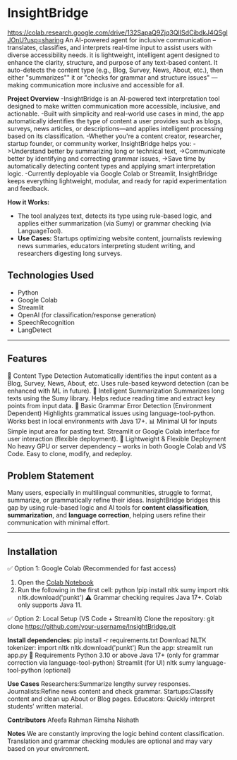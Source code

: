 # InsightBridge
https://colab.research.google.com/drive/132SapaQ9Zjq3QIISdCibdkJ4QSglJOnU?usp=sharing
An AI-powered agent for inclusive communication – translates, classifies, and interprets real-time input to assist users with diverse accessibility needs. it is  lightweight, intelligent agent designed to enhance the clarity, structure, and purpose of any text-based content. It auto-detects the content type (e.g., Blog, Survey, News, About, etc.), then either "summarizes"" it or "checks for grammar and structure issues" — making communication more inclusive and accessible for all.

**Project Overview**
-InsightBridge is an AI-powered text interpretation tool designed to make written communication more accessible, inclusive, and actionable. 
-Built with simplicity and real-world use cases in mind, the app automatically identifies the type of content a user provides such as blogs, surveys, news articles, or descriptions—and applies intelligent processing based on its classification.
-Whether you're a content creator, researcher, startup founder, or community worker, InsightBridge helps you:
->Understand better by summarizing long or technical text,
->Communicate better by identifying and correcting grammar issues,
->Save time by automatically detecting content types and applying smart interpretation logic.
-Currently deployable via Google Colab or Streamlit, InsightBridge keeps everything lightweight, modular, and ready for rapid experimentation and feedback.

**How it Works:**
* The tool analyzes text, detects its type using rule-based logic, and applies either summarization (via Sumy) or grammar checking (via LanguageTool).
* **Use Cases:** Startups optimizing website content, journalists reviewing news summaries, educators interpreting student writing, and researchers digesting long surveys.
  
##  Technologies Used
- Python 
- Google Colab
- Streamlit
- OpenAI (for classification/response generation) 
- SpeechRecognition 
- LangDetect

---
##  Features
🔎 Content Type Detection
Automatically identifies the input content as a Blog, Survey, News, About, etc.
Uses rule-based keyword detection (can be enhanced with ML in future).
🧠 Intelligent Summarization
Summarizes long texts using the Sumy library.
Helps reduce reading time and extract key points from input data.
📝 Basic Grammar Error Detection (Environment Dependent)
Highlights grammatical issues using language-tool-python.
Works best in local environments with Java 17+.
📊 Minimal UI for Inputs
Simple input area for pasting text.
Streamlit or Google Colab interface for user interaction (flexible deployment).
📁 Lightweight & Flexible Deployment
No heavy GPU or server dependency – works in both Google Colab and VS Code.
Easy to clone, modify, and redeploy.

## Problem Statement
Many users, especially in multilingual communities, struggle to format, summarize, or grammatically refine their ideas. InsightBridge bridges this gap by using rule-based logic and AI tools for **content classification**, **summarization**, and **language correction**, helping users refine their communication with minimal effort.
 
---
## Installation
✅ Option 1: Google Colab (Recommended for fast access)
1. Open the [Colab Notebook](#)  
2. Run the following in the first cell:
python
!pip install nltk sumy
import nltk
nltk.download('punkt')
⚠️ Grammar checking requires Java 17+. Colab only supports Java 11.

✅ Option 2: Local Setup (VS Code + Streamlit)
Clone the repository:
git clone https://github.com/your-username/InsightBridge.git

**Install dependencies:**
pip install -r requirements.txt
Download NLTK tokenizer:
import nltk
nltk.download('punkt')
Run the app:
streamlit run app.py
🧩 Requirements
Python 3.10 or above
Java 17+ (only for grammar correction via language-tool-python)
Streamlit (for UI)
nltk
sumy
language-tool-python (optional)

**Use Cases**
Researchers:Summarize lengthy survey responses.
Journalists:Refine news content and check grammar.
Startups:Classify content and clean up About or Blog pages.
Educators: Quickly interpret students’ written material.

**Contributors**
Afeefa Rahman
Rimsha Nishath

**Notes**
We are constantly improving the logic behind content classification.
Translation and grammar checking modules are optional and may vary based on your environment.




